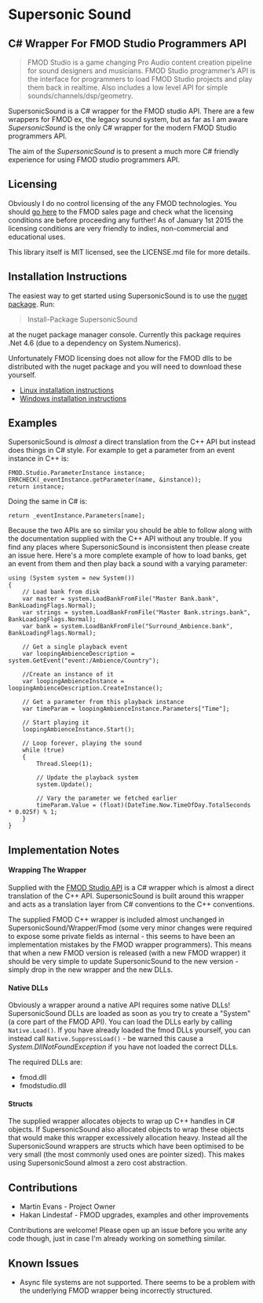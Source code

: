# Supersonic Sound
## C# Wrapper For FMOD Studio Programmers API

 > FMOD Studio is a game changing Pro Audio content creation pipeline for sound designers and musicians. FMOD Studio programmer’s API is the interface for programmers to load FMOD Studio projects and play them back in realtime. Also includes a low level API for simple sounds/channels/dsp/geometry.

SupersonicSound is a C# wrapper for the FMOD studio API. There are a few wrappers for FMOD ex, the legacy sound system, but as far as I am aware *SupersonicSound* is the only C# wrapper for the modern FMOD Studio programmers API.

The aim of the *SupersonicSound* is to present a much more C# friendly experience for using FMOD studio programmers API.

## Licensing

Obviously I do no control licensing of the any FMOD technologies. You should [go here](http://www.fmod.org/sales/) to the FMOD sales page and check what the licensing conditions are before proceeding any further! As of January 1st 2015 the licensing conditions are very friendly to indies, non-commercial and educational uses.

This library itself is MIT licensed, see the LICENSE.md file for more details.

## Installation Instructions

The easiest way to get started using SupersonicSound is to use the [nuget package](https://www.nuget.org/packages/SupersonicSound/). Run:

 > Install-Package SupersonicSound
 
at the nuget package manager console. Currently this package requires .Net 4.6 (due to a dependency on System.Numerics).

Unfortunately FMOD licensing does not allow for the FMOD dlls to be distributed with the nuget package and you will need to download these yourself.

 - [Linux installation instructions](https://github.com/martindevans/SupersonicSound/wiki/Installation:-Linux)
 - [Windows installation instructions](https://github.com/martindevans/SupersonicSound/wiki/Installation:-Windows)

## Examples

SupersonicSound is *almost* a direct translation from the C++ API but instead does things in C# style. For example to get a parameter from an event instance in C++ is:

    FMOD.Studio.ParameterInstance instance;
    ERRCHECK(_eventInstance.getParameter(name, &instance));
    return instance;
    
Doing the same in C# is:

    return _eventInstance.Parameters[name];
    
Because the two APIs are so similar you should be able to follow along with the documentation supplied with the C++ API without any trouble. If you find any places where SupersonicSound is inconsistent then please create an issue here. Here's a more complete example of how to load banks, get an event from them and then play back a sound with a varying parameter:

    using (System system = new System())
    {
        // Load bank from disk
        var master = system.LoadBankFromFile("Master Bank.bank", BankLoadingFlags.Normal);
        var strings = system.LoadBankFromFile("Master Bank.strings.bank", BankLoadingFlags.Normal);
        var bank = system.LoadBankFromFile("Surround_Ambience.bank", BankLoadingFlags.Normal);

        // Get a single playback event
        var loopingAmbienceDescription = system.GetEvent("event:/Ambience/Country");

        //Create an instance of it
        var loopingAmbienceInstance = loopingAmbienceDescription.CreateInstance();

        // Get a parameter from this playback instance
        var timeParam = loopingAmbienceInstance.Parameters["Time"];

        // Start playing it
        loopingAmbienceInstance.Start();

        // Loop forever, playing the sound
        while (true)
        {
            Thread.Sleep(1);
            
            // Update the playback system
            system.Update();

            // Vary the parameter we fetched earlier
            timeParam.Value = (float)(DateTime.Now.TimeOfDay.TotalSeconds * 0.025f) % 1;
        }
    }
    
## Implementation Notes

#### Wrapping The Wrapper

Supplied with the [FMOD Studio API](http://www.fmod.org/download/#StudioAPIDownloads) is a C# wrapper which is almost a direct translation of the C++ API. SupersonicSound is built around this wrapper and acts as a translation layer from C# conventions to the C++ conventions.

The supplied FMOD C++ wrapper is included almost unchanged in SupersonicSound/Wrapper/Fmod (some very minor changes were required to expose some private fields as internal - this seems to have been an implementation mistakes by the FMOD wrapper programmers). This means that when a new FMOD version is released (with a new FMOD wrapper) it should be very simple to update SupersonicSound to the new version - simply drop in the new wrapper and the new DLLs.

#### Native DLLs

Obviously a wrapper around a native API requires some native DLLs! SupersonicSound DLLs are loaded as soon as you try to create a "System" (a core part of the FMOD API). You can load the DLLs early by calling ```Native.Load()```. If you have already loaded the fmod DLLs yourself, you can instead call ```Native.SuppressLoad()``` - be warned this cause a *System.DllNotFoundException* if you have not loaded the correct DLLs.

The required DLLs are:

 - fmod.dll
 - fmodstudio.dll

#### Structs

The supplied wrapper allocates objects to wrap up C++ handles in C# objects. If SupersonicSound also allocated objects to wrap these objects that would make this wrapper excessively allocation heavy. Instead all the SupersonicSound wrappers are structs which have been optimised to be very small (the most commonly used ones are pointer sized). This makes using SupersonicSound almost a zero cost abstraction.

## Contributions

 - Martin Evans - Project Owner
 - Hakan Lindestaf - FMOD upgrades, examples and other improvements

Contributions are welcome! Please open up an issue before you write any code though, just in case I'm already working on something similar.

## Known Issues

 - Async file systems are not supported. There seems to be a problem with the underlying FMOD wrapper being incorrectly structured.

